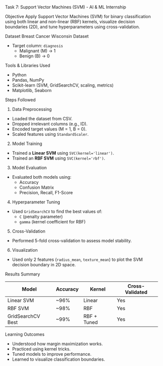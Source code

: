 Task 7: Support Vector Machines (SVM) - AI & ML Internship

Objective
Apply Support Vector Machines (SVM) for binary classification using both linear and non-linear (RBF) kernels, visualize decision boundaries (2D), and tune hyperparameters using cross-validation.

Dataset
Breast Cancer Wisconsin Dataset
- Target column: `diagnosis`  
  - Malignant (M) → 1  
  - Benign (B) → 0

Tools & Libraries Used
- Python
- Pandas, NumPy
- Scikit-learn (SVM, GridSearchCV, scaling, metrics)
- Matplotlib, Seaborn

Steps Followed

1. Data Preprocessing
- Loaded the dataset from CSV.
- Dropped irrelevant columns (e.g., ID).
- Encoded target values (M = 1, B = 0).
- Scaled features using `StandardScaler`.

2. Model Training
- Trained a **Linear SVM** using `SVC(kernel='linear')`.
- Trained an **RBF SVM** using `SVC(kernel='rbf')`.

3. Model Evaluation
- Evaluated both models using:
  - Accuracy
  - Confusion Matrix
  - Precision, Recall, F1-Score

4. Hyperparameter Tuning
- Used `GridSearchCV` to find the best values of:
  - `C` (penalty parameter)
  - `gamma` (kernel coefficient for RBF)

5. Cross-Validation
- Performed 5-fold cross-validation to assess model stability.

6. Visualization
- Used only 2 features (`radius_mean`, `texture_mean`) to plot the SVM decision boundary in 2D space.

Results Summary

| Model        | Accuracy | Kernel | Cross-Validated |
|--------------|----------|--------|------------------|
| Linear SVM   | ~96%     | Linear | Yes              |
| RBF SVM      | ~98%     | RBF    | Yes              |
| GridSearchCV Best | ~99% | RBF + Tuned | Yes        |

Learning Outcomes
- Understood how margin maximization works.
- Practiced using kernel tricks.
- Tuned models to improve performance.
- Learned to visualize classification boundaries.


